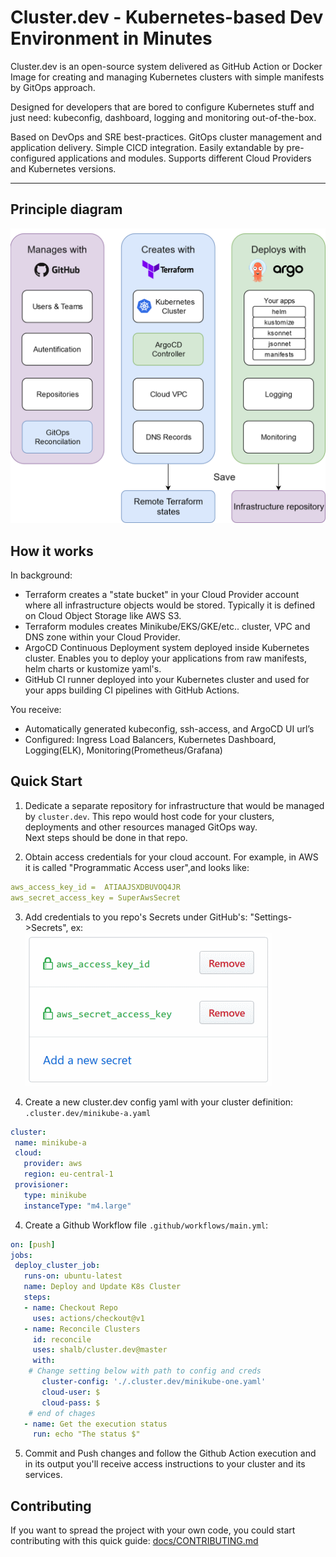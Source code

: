 # Cluster.dev - Kubernetes-based Dev Environment in Minutes

Cluster.dev is an open-source system delivered as GitHub Action or Docker Image 
for creating and managing Kubernetes clusters with simple manifests by GitOps approach.   

Designed for developers that are bored to configure Kubernetes stuff
and just need: kubeconfig, dashboard, logging and monitoring out-of-the-box.  

Based on DevOps and SRE best-practices. GitOps cluster management and application delivery.
Simple CICD integration. Easily extandable by pre-configured applications and modules. 
Supports different Cloud Providers and Kubernetes versions.

----
## Principle diagram

![cluster.dev diagram](docs/images/cluster-dev-diagram.png)


## How it works

In background:

 - Terraform creates a "state bucket" in your Cloud Provider account where all infrastructure objects would be stored. Typically it is defined on Cloud Object Storage like AWS S3.
 - Terraform modules creates Minikube/EKS/GKE/etc.. cluster, VPC and DNS zone within your Cloud Provider.
 - ArgoCD Continuous Deployment system deployed inside Kubernetes cluster. Enables you to deploy your applications from raw manifests, helm charts or kustomize yaml's.
 - GitHub CI runner deployed into your Kubernetes cluster and used for your apps building CI pipelines with GitHub Actions.

You receive:

 - Automatically generated kubeconfig, ssh-access, and ArgoCD UI url’s
 - Configured: Ingress Load Balancers, Kubernetes Dashboard, Logging(ELK), Monitoring(Prometheus/Grafana)  
## Quick Start

 1. Dedicate a separate repository for infrastructure that would be managed by `cluster.dev`. This repo would host code for your clusters, deployments and other resources managed GitOps way.  
 Next steps should be done in that repo.

 2. Obtain access credentials for your cloud account.
 For example, in AWS it is called "Programmatic Access user",and looks like: 
 ```yaml
 aws_access_key_id =  ATIAAJSXDBUVOQ4JR
 aws_secret_access_key = SuperAwsSecret
 ```
 3. Add credentials to you repo's Secrets under GitHub's: "Settings->Secrets", ex: 
 ![GitHub Secrets](docs/images/gh-secrets.png)

 4. Create a new cluster.dev config yaml with your cluster definition: `.cluster.dev/minikube-a.yaml`
 ```yaml
 cluster:
  name: minikube-a
  cloud: 
    provider: aws
    region: eu-central-1
  provisioner:
    type: minikube
    instanceType: "m4.large"
 ```   
 
 4. Create a Github Workflow file `.github/workflows/main.yml`:  
 ```yaml 
on: [push]
jobs:
  deploy_cluster_job:
    runs-on: ubuntu-latest
    name: Deploy and Update K8s Cluster
    steps:
    - name: Checkout Repo
      uses: actions/checkout@v1
    - name: Reconcile Clusters
      id: reconcile
      uses: shalb/cluster.dev@master
      with:
     # Change setting below with path to config and creds
        cluster-config: './.cluster.dev/minikube-one.yaml' 
        cloud-user: $
        cloud-pass: $
     # end of chages
    - name: Get the execution status
      run: echo "The status $"
```

5. Commit and Push changes and follow the Github Action execution and in its output you'll receive access instructions to your cluster and its services.

## Contributing 

If you want to spread the project with your own code, you could start contributing with this quick guide: [docs/CONTRIBUTING.md](docs/CONTRIBUTING.md)
